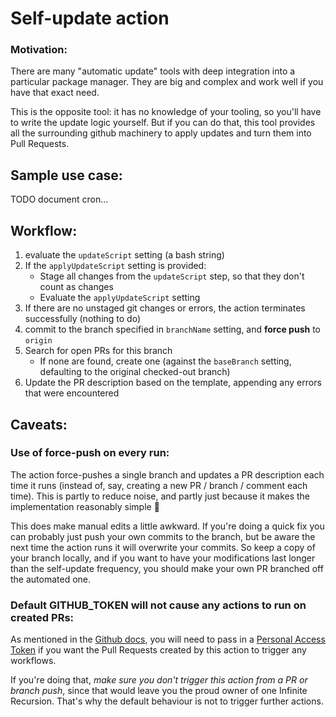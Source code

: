 # Self-update action

### Motivation:

There are many "automatic update" tools with deep integration into a particular package manager. They are big and complex and work well if you have that exact need.

This is the opposite tool: it has no knowledge of your tooling, so you'll have to write the update logic yourself. But if you can do that, this tool provides all the surrounding github machinery to apply updates and turn them into Pull Requests.

## Sample use case:

TODO document cron...

## Workflow:

1. evaluate the `updateScript` setting (a bash string)
2. If the `applyUpdateScript` setting is provided:
   - Stage all changes from the `updateScript` step, so that they don't count as changes
   - Evaluate the `applyUpdateScript` setting
3. If there are no unstaged git changes or errors, the action terminates successfully (nothing to do)
4. commit to the branch specified in `branchName` setting, and **force push** to `origin`
5. Search for open PRs for this branch
   - If none are found, create one (against the `baseBranch` setting, defaulting to the original checked-out branch)
6. Update the PR description based on the template, appending any errors that were encountered

## Caveats:

### Use of force-push on every run:

The action force-pushes a single branch and updates a PR description each time it runs (instead of, say, creating a new PR / branch / comment each time). This is partly to reduce noise, and partly just because it makes the implementation reasonably simple :shrug:

This does make manual edits a little awkward. If you're doing a quick fix you can probably just push your own commits to the branch, but be aware the next time the action runs it will overwrite your commits. So keep a copy of your branch locally, and if you want to have your modifications last longer than the self-update frequency, you should make your own PR branched off the automated one.

### Default GITHUB_TOKEN will not cause any actions to run on created PRs:

As mentioned in the [Github docs](https://docs.github.com/en/free-pro-team@latest/actions/reference/authentication-in-a-workflow), you will need to pass in a [Personal Access Token](https://docs.github.com/en/free-pro-team@latest/github/authenticating-to-github/creating-a-personal-access-token) if you want the Pull Requests created by this action to trigger any workflows.

If you're doing that, _make sure you don't trigger this action from a PR or branch push_, since that would leave you the proud owner of one Infinite Recursion. That's why the default behaviour is not to trigger further actions.
